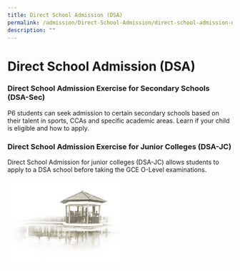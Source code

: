 ```yaml
---
title: Direct School Admission (DSA)
permalink: /admission/Direct-School-Admission/direct-school-admission-dsa
description: ""
---
```




# **Direct School Admission (DSA)**

### Direct School Admission Exercise for Secondary Schools (DSA-Sec)

P6 students can seek admission to certain secondary schools based on their talent in sports, CCAs and specific academic areas. Learn if your child is eligible and how to apply.

### Direct School Admission Exercise for Junior Colleges (DSA-JC)

Direct School Admission for junior colleges (DSA-JC) allows students to apply to a DSA school before taking the GCE O-Level examinations.

<img src="/images/pavilion.png" 
     style="width:50%">